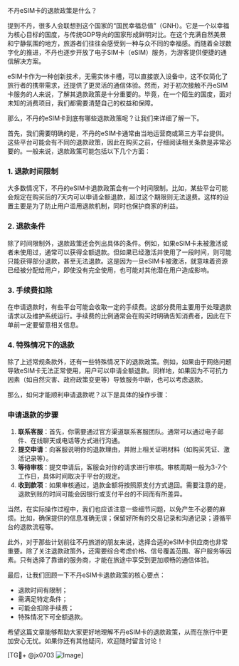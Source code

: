 不丹eSIM卡的退款政策是什么？

提到不丹，很多人会联想到这个国家的“国民幸福总值”（GNH）。它是一个以幸福为核心目标的国度，与传统GDP导向的国家形成鲜明对比。在这个充满自然美景和宁静氛围的地方，旅游者们往往会感受到一种与众不同的幸福感。而随着全球数字化的推进，不丹也逐步开放了电子SIM卡（eSIM）服务，为游客提供便捷的通信解决方案。

eSIM卡作为一种创新技术，无需实体卡槽，可以直接嵌入设备中，这不仅简化了旅行者的携带需求，还提供了更灵活的通信体验。然而，对于初次接触不丹eSIM卡服务的人来说，了解其退款政策是十分重要的。毕竟，在一个陌生的国度，面对未知的消费项目，我们都需要清楚自己的权益和保障。

那么，不丹的eSIM卡到底有哪些退款政策呢？让我们来详细了解一下。

首先，我们需要明确的是，不丹的eSIM卡通常由当地运营商或第三方平台提供。这些平台可能会有不同的退款政策，因此在购买之前，仔细阅读相关条款是非常必要的。一般来说，退款政策可能包括以下几个方面：

### 1. 退款时间限制
大多数情况下，不丹的eSIM卡退款政策会有一个时间限制。比如，某些平台可能会规定在购买后的7天内可以申请全额退款，超过这个期限则无法退费。这样的设置主要是为了防止用户滥用退款机制，同时也保护商家的利益。

### 2. 退款条件
除了时间限制外，退款政策还会列出具体的条件。例如，如果eSIM卡未被激活或者未使用过，通常可以获得全额退款。但如果已经激活并使用了一段时间，则可能只能获得部分退款，甚至无法退款。这是因为一旦eSIM卡被激活，就意味着资源已经被分配给用户，即使没有完全使用，也可能对其他潜在用户造成影响。

### 3. 手续费扣除
在申请退款时，有些平台可能会收取一定的手续费。这部分费用主要用于处理退款请求以及维护系统运行。手续费的比例通常会在购买时明确告知消费者，因此在下单前一定要留意相关信息。

### 4. 特殊情况下的退款
除了上述常规条款外，还有一些特殊情况下的退款政策。例如，如果由于网络问题导致eSIM卡无法正常使用，用户可以申请全额退款。同样地，如果因为不可抗力因素（如自然灾害、政府政策变更等）导致服务中断，也可以考虑退款。

那么，如何才能顺利申请退款呢？以下是具体的操作步骤：

### 申请退款的步骤
1. **联系客服**：首先，你需要通过官方渠道联系客服团队。通常可以通过电子邮件、在线聊天或电话等方式进行沟通。
2. **提交申请**：向客服说明你的退款理由，并附上相关证明材料（如购买凭证、激活记录等）。
3. **等待审核**：提交申请后，客服会对你的请求进行审核。审核周期一般为3-7个工作日，具体时间取决于平台的规定。
4. **收到款项**：如果审核通过，退款金额将按照原支付方式退回。需要注意的是，退款到账的时间可能会因银行或支付平台的不同而有所差异。

当然，在实际操作过程中，我们也应该注意一些细节问题，以免产生不必要的麻烦。比如，确保提供的信息准确无误；保留好所有的交易记录和沟通记录；遵循平台的退款流程等。

此外，对于那些计划前往不丹旅游的朋友来说，选择合适的eSIM卡供应商也非常重要。除了关注退款政策外，还需要综合考虑价格、信号覆盖范围、客户服务等因素。只有选择了靠谱的服务商，才能在旅途中享受到更加顺畅的通信体验。

最后，让我们回顾一下不丹eSIM卡退款政策的核心要点：
- 退款时间有限制；
- 需满足特定条件；
- 可能会扣除手续费；
- 特殊情况下可全额退款。

希望这篇文章能够帮助大家更好地理解不丹eSIM卡的退款政策，从而在旅行中更加安心无忧。如果你还有其他疑问，欢迎随时留言讨论！

[TG💪+ @jx0703 ![Image](https://github.com/user-attachments/assets/dbca1d08-cadb-493c-b0ec-ad6f7a83f270)]